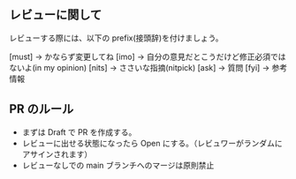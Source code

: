 <!-- I want to review in Japanese. -->

## レビューに関して

レビューする際には、以下の prefix(接頭辞)を付けましょう。

<!-- for GitHub Copilot review rule -->

[must] → かならず変更してね
[imo] → 自分の意見だとこうだけど修正必須ではないよ(in my opinion)
[nits] → ささいな指摘(nitpick)
[ask] → 質問
[fyi] → 参考情報

<!-- for GitHub Copilot review rule-->

## PR のルール

- まずは Draft で PR を作成する。
- レビューに出せる状態になったら Open にする。（レビュワーがランダムにアサインされます）
- レビューなしでの main ブランチへのマージは原則禁止
<!-- I want to review in Japanese. -->
